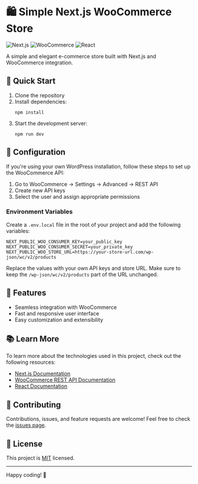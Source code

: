 # 🛍️ Simple Next.js WooCommerce Store

![Next.js](https://img.shields.io/badge/Next.js-000000?style=for-the-badge&logo=next.js&logoColor=white)
![WooCommerce](https://img.shields.io/badge/WooCommerce-96588A?style=for-the-badge&logo=woocommerce&logoColor=white)
![React](https://img.shields.io/badge/React-61DAFB?style=for-the-badge&logo=react&logoColor=black)

A simple and elegant e-commerce store built with Next.js and WooCommerce integration.

## 🚀 Quick Start

1. Clone the repository
2. Install dependencies:
   ```
   npm install
   ```
3. Start the development server:
   ```
   npm run dev
   ```

## 🔧 Configuration

If you're using your own WordPress installation, follow these steps to set up the WooCommerce API:

1. Go to WooCommerce -> Settings -> Advanced -> REST API
2. Create new API keys
3. Select the user and assign appropriate permissions

### Environment Variables

Create a `.env.local` file in the root of your project and add the following variables:

```
NEXT_PUBLIC_WOO_CONSUMER_KEY=your_public_key
NEXT_PUBLIC_WOO_CONSUMER_SECRET=your_private_key
NEXT_PUBLIC_WOO_STORE_URL=https://your-store-url.com/wp-json/wc/v2/products
```

Replace the values with your own API keys and store URL. Make sure to keep the `/wp-json/wc/v2/products` part of the URL unchanged.

## 🌟 Features

- Seamless integration with WooCommerce
- Fast and responsive user interface
- Easy customization and extensibility

## 📚 Learn More

To learn more about the technologies used in this project, check out the following resources:

- [Next.js Documentation](https://nextjs.org/docs)
- [WooCommerce REST API Documentation](https://woocommerce.github.io/woocommerce-rest-api-docs/)
- [React Documentation](https://reactjs.org/docs/getting-started.html)

## 🤝 Contributing

Contributions, issues, and feature requests are welcome! Feel free to check the [issues page](https://github.com/yourusername/your-repo-name/issues).

## 📝 License

This project is [MIT](https://choosealicense.com/licenses/mit/) licensed.

---

Happy coding! 🎉
